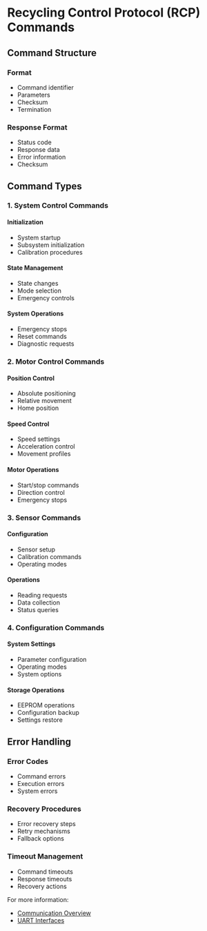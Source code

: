 # Recycling Control Protocol (RCP) Commands

## Command Structure
### Format
- Command identifier
- Parameters
- Checksum
- Termination

### Response Format
- Status code
- Response data
- Error information
- Checksum

## Command Types

### 1. System Control Commands
#### Initialization
- System startup
- Subsystem initialization
- Calibration procedures

#### State Management
- State changes
- Mode selection
- Emergency controls

#### System Operations
- Emergency stops
- Reset commands
- Diagnostic requests

### 2. Motor Control Commands
#### Position Control
- Absolute positioning
- Relative movement
- Home position

#### Speed Control
- Speed settings
- Acceleration control
- Movement profiles

#### Motor Operations
- Start/stop commands
- Direction control
- Emergency stops

### 3. Sensor Commands
#### Configuration
- Sensor setup
- Calibration commands
- Operating modes

#### Operations
- Reading requests
- Data collection
- Status queries

### 4. Configuration Commands
#### System Settings
- Parameter configuration
- Operating modes
- System options

#### Storage Operations
- EEPROM operations
- Configuration backup
- Settings restore

## Error Handling
### Error Codes
- Command errors
- Execution errors
- System errors

### Recovery Procedures
- Error recovery steps
- Retry mechanisms
- Fallback options

### Timeout Management
- Command timeouts
- Response timeouts
- Recovery actions

For more information:
- [Communication Overview](communication.md)
- [UART Interfaces](uart.md)

